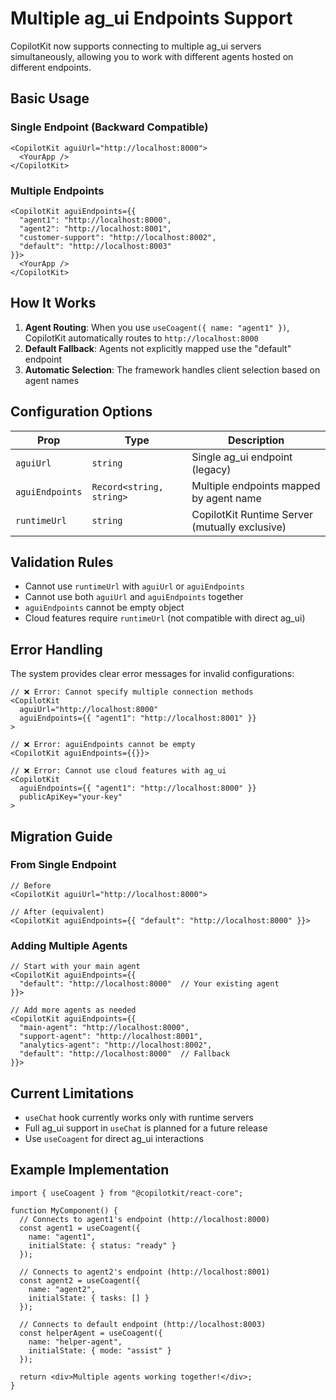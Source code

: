 # Multiple ag_ui Endpoints Support

CopilotKit now supports connecting to multiple ag_ui servers simultaneously, allowing you to work with different agents hosted on different endpoints.

## Basic Usage

### Single Endpoint (Backward Compatible)
```tsx
<CopilotKit aguiUrl="http://localhost:8000">
  <YourApp />
</CopilotKit>
```

### Multiple Endpoints
```tsx
<CopilotKit aguiEndpoints={{
  "agent1": "http://localhost:8000",
  "agent2": "http://localhost:8001",
  "customer-support": "http://localhost:8002",
  "default": "http://localhost:8003"
}}>
  <YourApp />
</CopilotKit>
```

## How It Works

1. **Agent Routing**: When you use `useCoagent({ name: "agent1" })`, CopilotKit automatically routes to `http://localhost:8000`
2. **Default Fallback**: Agents not explicitly mapped use the "default" endpoint
3. **Automatic Selection**: The framework handles client selection based on agent names

## Configuration Options

| Prop | Type | Description |
|------|------|-------------|
| `aguiUrl` | `string` | Single ag_ui endpoint (legacy) |
| `aguiEndpoints` | `Record<string, string>` | Multiple endpoints mapped by agent name |
| `runtimeUrl` | `string` | CopilotKit Runtime Server (mutually exclusive) |

## Validation Rules

- Cannot use `runtimeUrl` with `aguiUrl` or `aguiEndpoints`
- Cannot use both `aguiUrl` and `aguiEndpoints` together  
- `aguiEndpoints` cannot be empty object
- Cloud features require `runtimeUrl` (not compatible with direct ag_ui)

## Error Handling

The system provides clear error messages for invalid configurations:

```tsx
// ❌ Error: Cannot specify multiple connection methods
<CopilotKit 
  aguiUrl="http://localhost:8000"
  aguiEndpoints={{ "agent1": "http://localhost:8001" }}
>

// ❌ Error: aguiEndpoints cannot be empty  
<CopilotKit aguiEndpoints={{}}>

// ❌ Error: Cannot use cloud features with ag_ui
<CopilotKit 
  aguiEndpoints={{ "agent1": "http://localhost:8000" }}
  publicApiKey="your-key"
>
```

## Migration Guide

### From Single Endpoint
```tsx
// Before
<CopilotKit aguiUrl="http://localhost:8000">

// After (equivalent)
<CopilotKit aguiEndpoints={{ "default": "http://localhost:8000" }}>
```

### Adding Multiple Agents
```tsx
// Start with your main agent
<CopilotKit aguiEndpoints={{
  "default": "http://localhost:8000"  // Your existing agent
}}>

// Add more agents as needed
<CopilotKit aguiEndpoints={{
  "main-agent": "http://localhost:8000",
  "support-agent": "http://localhost:8001", 
  "analytics-agent": "http://localhost:8002",
  "default": "http://localhost:8000"  // Fallback
}}>
```

## Current Limitations

- `useChat` hook currently works only with runtime servers
- Full ag_ui support in `useChat` is planned for a future release
- Use `useCoagent` for direct ag_ui interactions

## Example Implementation

```tsx
import { useCoagent } from "@copilotkit/react-core";

function MyComponent() {
  // Connects to agent1's endpoint (http://localhost:8000)
  const agent1 = useCoagent({ 
    name: "agent1",
    initialState: { status: "ready" }
  });
  
  // Connects to agent2's endpoint (http://localhost:8001)
  const agent2 = useCoagent({ 
    name: "agent2", 
    initialState: { tasks: [] }
  });
  
  // Connects to default endpoint (http://localhost:8003)
  const helperAgent = useCoagent({ 
    name: "helper-agent",
    initialState: { mode: "assist" }
  });
  
  return <div>Multiple agents working together!</div>;
}
```